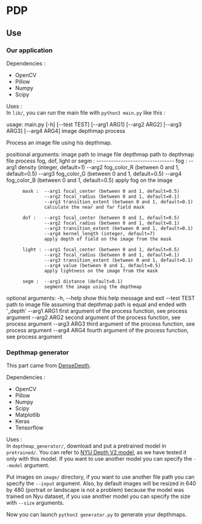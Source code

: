 # PDP

## Use

### Our application

Dependencies :
- OpenCV
- Pillow
- Numpy
- Scipy

Uses : </br>
In `lib/`, you can run the main file with `python3 main.py` like this : 

usage: main.py [-h] [--test TEST] [--arg1 ARG1] [--arg2 ARG2] [--arg3 ARG3]
               [--arg4 ARG4]
               image depthmap process

Process an image file using his depthmap.

positional arguments:
  image   path to image file
  depthmap
          path to depthmap file
  process
          fog, dof, light or segm :
          --------------------------------
          fog :   --arg1 density (integer, default=1) 
                  --arg2 fog_color_R (between 0 and 1, default=0.5) 
                  --arg3 fog_color_G (between 0 and 1, default=0.5)
                  --arg4 fog_color_B (between 0 and 1, default=0.5)
                  apply fog on the image
          
          mask :  --arg1 focal_center (between 0 and 1, default=0.5)
                  --arg2 focal_radius (between 0 and 1, default=0.1)
                  --arg3 transition_extent (between 0 and 1, default=0.1)
                  calculate the near and far field mask
          
          dof :   --arg1 focal_center (between 0 and 1, default=0.5)
                  --arg2 focal_radius (between 0 and 1, default=0.1)
                  --arg3 transition_extent (between 0 and 1, default=0.1)
                  --arg4 kernel_length (integer, default=7)
                  apply depth of field on the image from the mask
          
          light : --arg1 focal_center (between 0 and 1, default=0.5)
                  --arg2 focal_radius (between 0 and 1, default=0.1)
                  --arg3 transition_extent (between 0 and 1, default=0.1)
                  --arg4 value (between 0 and 1, default=0.5)
                  apply lightness on the image from the mask
          
          segm :  --arg1 distance (default=0.1)
                  segment the image using the depthmap

optional arguments:
  -h, --help
          show this help message and exit
  --test TEST
          path to image file assuming that depthmap path is equal and ended with '_depth'
  --arg1 ARG1
          first argument of the process function, see process argument
  --arg2 ARG2
          second argument of the process function, see process argument
  --arg3 ARG3
          third argument of the process function, see process argument
  --arg4 ARG4
          fourth argument of the process function, see process argument

### Depthmap generator

This part came from [DenseDepth](https://github.com/ialhashim/DenseDepth). 

Dependencies :
- OpenCV
- Pillow
- Numpy
- Scipy
- Matplotlib
- Keras
- Tensorflow

Uses : </br>
In `depthmap_generator/`, download and put a pretrained model in `pretrained/`. You can refer to [NYU Depth V2 model](https://drive.google.com/file/d/19dfvGvDfCRYaqxVKypp1fRHwK7XtSjVu/view?usp=sharing), as we have tested it only with this model. If you want to use another model you can specify the `--model` argument. 

Put images on `image/` directory, if you want to use another file path you can specify the `--input` argument. 
Also, by default images will be resized in 640 by 480 (portrait or landscape is not a problem) because the model was trained on Nyu dataset, if you use another model you can specify the size with `--size` arguments.

Now you can launch `python3 generator.py` to generate your depthmaps. 
